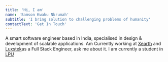```yaml
---
title: 'Hi, I am'
name: 'Samson Kwaku Nkrumah'
subtitle: 'I bring solution to challenging problems of humanity'
contactText: 'Get In Touch'
---
```


A smart software engineer based in India, specialised in design & development of scalable applications. Am Currently working at [Xearth](Xearth.in) and [Luxstek](https://luxstek.com)as a Full Stack Engineer, ask me about it. I am currently a student in [LPU](https://www.lpu.in/)
